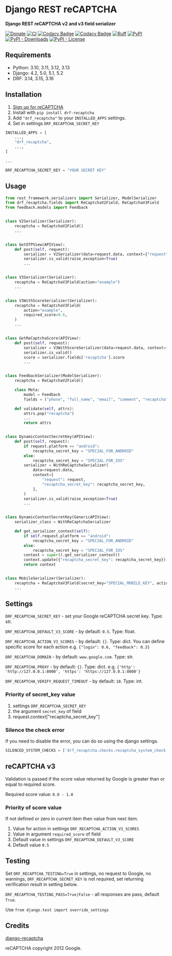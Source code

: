 # Django REST reCAPTCHA

**Django REST reCAPTCHA v2 and v3 field serializer**

[![Donate](https://img.shields.io/github/sponsors/llybin?style=flat-square)](https://github.com/sponsors/llybin)
[![CI](https://github.com/llybin/drf-recaptcha/workflows/tests/badge.svg)](https://github.com/llybin/drf-recaptcha/actions)
[![Codacy Badge](https://api.codacy.com/project/badge/Grade/a9b44d24cba74c75bca6472b2ee8da67)](https://www.codacy.com/app/llybin/drf-recaptcha?utm_source=github.com&amp;utm_medium=referral&amp;utm_content=llybin/drf-recaptcha&amp;utm_campaign=Badge_Grade)
[![Codacy Badge](https://api.codacy.com/project/badge/Coverage/a9b44d24cba74c75bca6472b2ee8da67)](https://www.codacy.com/app/llybin/drf-recaptcha?utm_source=github.com&amp;utm_medium=referral&amp;utm_content=llybin/drf-recaptcha&amp;utm_campaign=Badge_Coverage)
[![Ruff](https://img.shields.io/endpoint?url=https://raw.githubusercontent.com/astral-sh/ruff/main/assets/badge/v2.json)](https://github.com/astral-sh/ruff)
[![PyPI](https://img.shields.io/pypi/v/drf-recaptcha)](https://pypi.org/project/drf-recaptcha/)
[![PyPI - Downloads](https://img.shields.io/pypi/dm/drf-recaptcha)](https://pypi.org/project/drf-recaptcha/)
[![PyPI - License](https://img.shields.io/pypi/l/drf-recaptcha)](https://pypi.org/project/drf-recaptcha/)


## Requirements

* Python: 3.10, 3.11, 3.12, 3.13
* Django: 4.2, 5.0, 5.1, 5.2
* DRF: 3.14, 3.15, 3.16

## Installation

1. [Sign up for reCAPTCHA](https://www.google.com/recaptcha/)
2. Install with `pip install drf-recaptcha`
3. Add `"drf_recaptcha"` to your `INSTALLED_APPS` settings.
4. Set in settings `DRF_RECAPTCHA_SECRET_KEY`

```python
INSTALLED_APPS = [
    ...,
    "drf_recaptcha",
    ...,
]

...

DRF_RECAPTCHA_SECRET_KEY = "YOUR SECRET KEY"
```

## Usage

```python
from rest_framework.serializers import Serializer, ModelSerializer
from drf_recaptcha.fields import ReCaptchaV2Field, ReCaptchaV3Field
from feedback.models import Feedback


class V2Serializer(Serializer):
    recaptcha = ReCaptchaV2Field()
    ...


class GetOTPView(APIView):
    def post(self, request):
        serializer = V2Serializer(data=request.data, context={"request": request})
        serializer.is_valid(raise_exception=True)
        ...


class V3Serializer(Serializer):
    recaptcha = ReCaptchaV3Field(action="example")
    ...


class V3WithScoreSerializer(Serializer):
    recaptcha = ReCaptchaV3Field(
        action="example",
        required_score=0.6,
    )
    ...


class GetReCaptchaScore(APIView):
    def post(self, request):
        serializer = V3WithScoreSerializer(data=request.data, context={"request": request})
        serializer.is_valid()
        score = serializer.fields['recaptcha'].score
        ...


class FeedbackSerializer(ModelSerializer):
    recaptcha = ReCaptchaV2Field()

    class Meta:
        model = Feedback
        fields = ("phone", "full_name", "email", "comment", "recaptcha")

    def validate(self, attrs):
        attrs.pop("recaptcha")
        ...
        return attrs


class DynamicContextSecretKey(APIView):
    def post(self, request):
        if request.platform == "android":
            recaptcha_secret_key = "SPECIAL_FOR_ANDROID"
        else:
            recaptcha_secret_key = "SPECIAL_FOR_IOS"
        serializer = WithReCaptchaSerializer(
            data=request.data,
            context={
                "request": request,
                "recaptcha_secret_key": recaptcha_secret_key,
            },
        )
        serializer.is_valid(raise_exception=True)
        ...


class DynamicContextSecretKey(GenericAPIView):
    serializer_class = WithReCaptchaSerializer

    def get_serializer_context(self):
        if self.request.platform == "android":
            recaptcha_secret_key = "SPECIAL_FOR_ANDROID"
        else:
            recaptcha_secret_key = "SPECIAL_FOR_IOS"
        context = super().get_serializer_context()
        context.update({"recaptcha_secret_key": recaptcha_secret_key})
        return context


class MobileSerializer(Serializer):
    recaptcha = ReCaptchaV3Field(secret_key="SPECIAL_MOBILE_KEY", action="feedback")
    ...
```

## Settings

`DRF_RECAPTCHA_SECRET_KEY` - set your Google reCAPTCHA secret key. Type: str.

`DRF_RECAPTCHA_DEFAULT_V3_SCORE` - by default: `0.5`. Type: float.

`DRF_RECAPTCHA_ACTION_V3_SCORES` - by default: `{}`. Type: dict. You can define specific score for each action e.g.
`{"login": 0.6, "feedback": 0.3}`

`DRF_RECAPTCHA_DOMAIN` - by default: `www.google.com`. Type: str.

`DRF_RECAPTCHA_PROXY` - by default: `{}`. Type: dict. e.g.
`{'http': 'http://127.0.0.1:8000', 'https': 'https://127.0.0.1:8000'}`

`DRF_RECAPTCHA_VERIFY_REQUEST_TIMEOUT` - by default: `10`. Type: int.

### Priority of secret_key value

1. settings `DRF_RECAPTCHA_SECRET_KEY`
2. the argument `secret_key` of field
3. request.context["recaptcha_secret_key"]

### Silence the check error

If you need to disable the error, you can do so using the django settings.

```python
SILENCED_SYSTEM_CHECKS = ['drf_recaptcha.checks.recaptcha_system_check']
```

## reCAPTCHA v3

Validation is passed if the score value returned by Google is greater than or equal to required score.

Required score value: `0.0 - 1.0`

### Priority of score value

If not defined or zero in current item then value from next item.

1. Value for action in settings `DRF_RECAPTCHA_ACTION_V3_SCORES`
2. Value in argument `required_score` of field
3. Default value in settings `DRF_RECAPTCHA_DEFAULT_V3_SCORE`
4. Default value `0.5`

## Testing

Set `DRF_RECAPTCHA_TESTING=True` in settings, no request to Google, no warnings, `DRF_RECAPTCHA_SECRET_KEY` is not
required, set returning verification result in setting below.

`DRF_RECAPTCHA_TESTING_PASS=True|False` - all responses are pass, default `True`.

Use `from django.test import override_settings`

## Credits

[django-recaptcha](https://github.com/praekelt/django-recaptcha)

reCAPTCHA copyright 2012 Google.
